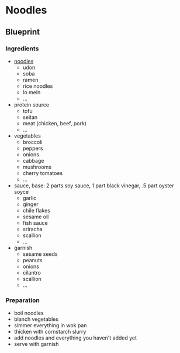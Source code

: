 # Noodles

## Blueprint


### Ingredients

- [noodles](https://www.seriouseats.com/asian-noodle-shopping-guide)
  - udon
  - soba
  - ramen
  - rice noodles
  - lo mein
  - ...
- protein source
  - tofu
  - seitan
  - meat (chicken, beef, pork)
  - ...
- vegetables
  - broccoli
  - peppers
  - onions
  - cabbage
  - mushrooms
  - cherry tomatoes
  - ...
- sauce, base: 2 parts soy sauce, 1 part black vinegar, .5 part oyster soyce
  - garlic
  - ginger
  - chile flakes
  - sesame oil
  - fish sauce
  - sriracha
  - scallion
  - ...
- garnish
  - sesame seeds
  - peanuts
  - onions
  - cilantro
  - scallion
  - ...

### Preparation

- boil noodles
- blanch vegetables
- simmer everything in wok pan
- thicken with cornstarch slurry
- add noodles and everything you haven't added yet
- serve with garnish
